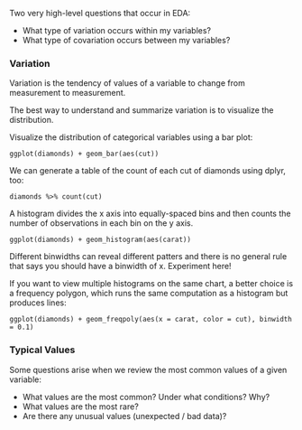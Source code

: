 Two very high-level questions that occur in EDA:

* What type of variation occurs within my variables?
* What type of covariation occurs between my variables?

### Variation

Variation is the tendency of values of a variable to change from measurement to measurement.

The best way to understand and summarize variation is to visualize the distribution.

Visualize the distribution of categorical variables using a bar plot:

    ggplot(diamonds) + geom_bar(aes(cut))

We can generate a table of the count of each cut of diamonds using dplyr, too:

    diamonds %>% count(cut)

A histogram divides the x axis into equally-spaced bins and then counts the number of observations in each bin on the y axis.

    ggplot(diamonds) + geom_histogram(aes(carat))

Different binwidths can reveal different patters and there is no general rule that says you should have a binwidth of x. Experiment here!

If you want to view multiple histograms on the same chart, a better choice is a frequency polygon, which runs the same computation as a histogram but produces lines:

    ggplot(diamonds) + geom_freqpoly(aes(x = carat, color = cut), binwidth = 0.1)

### Typical Values

Some questions arise when we review the most common values of a given variable:

* What values are the most common? Under what conditions? Why?
* What values are the most rare?
* Are there any unusual values (unexpected / bad data)?
